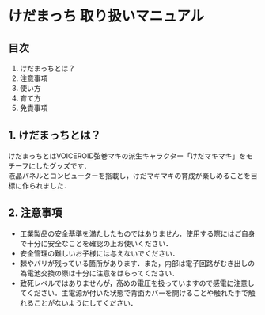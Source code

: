 # けだまっち 取り扱いマニュアル

## 目次
1. けだまっちとは？
2. 注意事項
3. 使い方
4. 育て方
5. 免責事項

## 1. けだまっちとは？
けだまっちとはVOICEROID弦巻マキの派生キャラクター「けだマキマキ」をモチーフにしたグッズです．  
液晶パネルとコンピューターを搭載し，けだマキマキの育成が楽しめることを目標に作られました．

## 2. 注意事項
* 工業製品の安全基準を満たしたものではありません．使用する際にはご自身で十分に安全なことを確認の上お使いください．
* 安全管理の難しいお子様には与えないでください．
* 棘やバリが残っている箇所があります．また，内部は電子回路がむき出しの為電池交換の際は十分に注意をはらってください．
* 致死レベルではありませんが，高めの電圧を扱っていますので感電に注意してください．主電源が付いた状態で背面カバーを開けることや触れた手で触れることがないようにしてください．